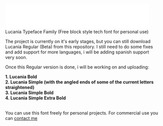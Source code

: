 <img src="images_readme/lucania-logo-github.png"> </img><br>
Lucania Typeface Family (Free block style tech font for personal use)

The project is currently on it's early stages, but you can still download<br>
Lucania Regular (Beta) from this repository. I still need to do some fixes<br>
and add support for more languages, i will be adding spanish support<br>
very soon.<br>

Once this Regular version is done, i will be working on and uploading:<br>

<b>
1. Lucania Bold <br>
2. Lucania Simple (with the angled ends of some of the current letters straightened) <br>
3. Lucania Simple Bold <br>
4. Lucania Simple Extra Bold <br>
</b><br>

You can use this font freely for personal projects. For commercial use you can <a href="eenster@gmail.com"> contact me </a>
